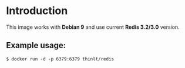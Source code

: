 # Introduction #

This image works with **Debian 9** and use current **Redis 3.2/3.0** version.

## Example usage: ##

`$ docker run -d -p 6379:6379 thinlt/redis`

